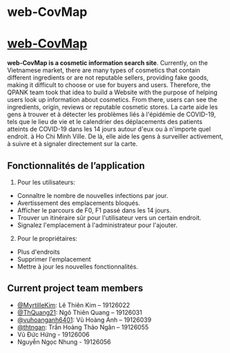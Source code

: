 # web-CovMap

# [web-CovMap](https://thtngan.github.io/web-CovMap/)

**web-CovMap is a cosmetic information search site**. Currently, on the Vietnamese market, there are many types of cosmetics that contain different ingredients or are not reputable sellers, providing fake goods, making it difficult to choose or use for buyers and users. Therefore, the QPANK team took that idea to build a Website with the purpose of helping users look up information about cosmetics. From there, users can see the ingredients, origin, reviews or reputable cosmetic stores.
La carte aide les gens à trouver et à détecter les problèmes liés à l'épidémie de COVID-19, tels que le lieu de vie et le calendrier des déplacements des patients atteints de COVID-19 dans les 14 jours autour d'eux ou à n'importe quel endroit. à Ho Chi Minh Ville. De là, elle aide les gens à surveiller activement, à suivre et à signaler directement sur la carte.

## Fonctionnalités de l’application
1. Pour les utilisateurs:
- Connaître le nombre de nouvelles infections par jour.
- Avertissement des emplacements bloqués.
- Afficher le parcours de F0, F1 passé dans les 14 jours.
- Trouver un itinéraire sûr pour l'utilisateur vers un certain endroit.
- Signalez l'emplacement à l'administrateur pour l'ajouter.
2. Pour le propriétaires:
- Plus d'endroits
- Supprimer l'emplacement
- Mettre à jour les nouvelles fonctionnalités.

## Current project team members
- [@MyrtilleKim](https://github.com/MyrtilleKim): Lê Thiên Kim – 19126022 
- [@ThQuang21](https://github.com/ThQuang21): Ngô Thiên Quang – 19126031 
- [@vuhoanganh6401](https://github.com/vuhoanganh6401): Vũ Hoàng Anh – 19126039 
- [@thtngan](https://github.com/thtngan): Trần Hoàng Thảo Ngân – 19126055 
- Vũ Đức Hứng - 19126006
- Nguyễn Ngọc Nhung - 19126056


